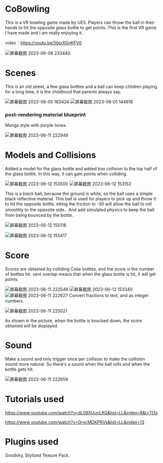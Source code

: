 # CoBowling

This is a VR bowling game made by UE5. Players can throw the ball in their hands to hit the opposite glass bottle to get points. This is the first VR game I have made and I am really enjoying it.

video：https://youtu.be/5bjxXGnKFV0

![屏幕截图 2023-06-08 233440](https://github.com/gzldsss/CocacolaBall/assets/118484191/23246b46-6325-42d6-a929-5f19521e1cca)
# Scenes

This is an old street, a few glass bottles and a ball can keep children playing for a long time, it is the childhood that parents always say.

![屏幕截图 2023-06-05 183424](https://github.com/gzldsss/CoBowling/assets/118484191/f17a4796-2780-4f89-afa4-19d28900cd20)
![屏幕截图 2023-06-01 144618](https://github.com/gzldsss/CoBowling/assets/118484191/96420de3-6504-4bd8-82b1-0efac1f01820)
### post-rendering material blueprint
Manga style with purple tones.

![屏幕截图 2023-06-11 222946](https://github.com/gzldsss/CoBowling/assets/118484191/363e0814-c6d1-47cc-927c-d1480433c343)

# Models and Collisions

Added a model for the glass bottle and added box collision to the top half of the glass bottle. In this way, it can gain points when colliding.

![屏幕截图 2023-06-12 153500](https://github.com/gzldsss/CoBowling/assets/118484191/3a50ab1f-bfdd-4a10-aff0-3aede28c6e2c)
![屏幕截图 2023-06-12 153152](https://github.com/gzldsss/CoBowling/assets/118484191/f652f8b8-b65e-44e3-8477-47cd55e60953)

This is a black ball, because the ground is white, so the ball uses a simple black reflective material. This ball is used for players to pick up and throw it to hit the opposite bottle. etting the friction to -30 will allow the ball to roll smoothly to the opposite side，And add simulated physics to keep the ball from being bounced by the bottle.

![屏幕截图 2023-06-12 155118](https://github.com/gzldsss/CoBowling/assets/118484191/0192915a-e9f5-455d-bb4f-3b2f2fc4cdc3)

![屏幕截图 2023-06-12 155417](https://github.com/gzldsss/CoBowling/assets/118484191/a952dae9-9b49-457f-8468-9b2e4a09d0de)

# Score
Scores are obtained by colliding Coke bottles, and the score is the number of bottles hit. vent overlap means that when the glass bottle is hit, it will get points.


![屏幕截图 2023-06-11 222549](https://github.com/gzldsss/CoBowling/assets/118484191/9ae8e37d-33ad-4c11-a831-be7187d799c4)
![屏幕截图 2023-06-12 153340](https://github.com/gzldsss/CoBowling/assets/118484191/891e9f56-bbce-4591-afd0-80a3d5b596ac)
![屏幕截图 2023-06-11 222627](https://github.com/gzldsss/CoBowling/assets/118484191/222a28a0-c257-4812-8d04-0a370e122872)
Convert fractions to text, and as integer numbers.

![屏幕截图 2023-06-11 225021](https://github.com/gzldsss/CoBowling/assets/118484191/167fb91d-6b11-4adc-8bc8-9a9b87737ef2)

As shown in the picture, when the bottle is knocked down, the score obtained will be displayed.
# Sound

Make a sound and only trigger once per collision to make the collision sound more natural. So there's a sound when the ball rolls and when the bottle gets hit.

![屏幕截图 2023-06-11 222659](https://github.com/gzldsss/CoBowling/assets/118484191/061fa50a-8d15-42f6-bb47-c59034f6c2cf)

# Tutorials used

https://www.youtube.com/watch?v=dL08XUunLKQ&list=LL&index=8&t=113s

https://www.youtube.com/watch?v=GrycMDKPRVs&list=LL&index=13

# Plugins used

Goodsky, Stylized Texture Pack.
